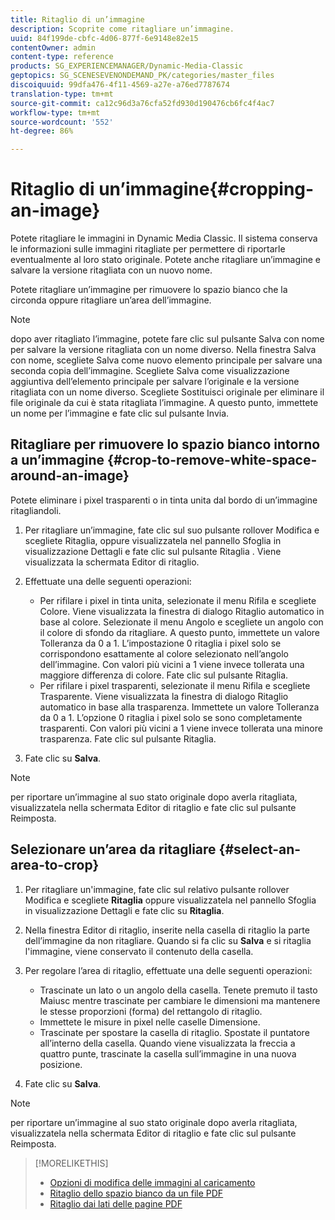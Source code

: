 ```yaml
---
title: Ritaglio di un’immagine
description: Scoprite come ritagliare un’immagine.
uuid: 84f199de-cbfc-4d06-877f-6e9148e82e15
contentOwner: admin
content-type: reference
products: SG_EXPERIENCEMANAGER/Dynamic-Media-Classic
geptopics: SG_SCENESEVENONDEMAND_PK/categories/master_files
discoiquuid: 99dfa476-4f11-4569-a27e-a76ed7787674
translation-type: tm+mt
source-git-commit: ca12c96d3a76cfa52fd930d190476cb6fc4f4ac7
workflow-type: tm+mt
source-wordcount: '552'
ht-degree: 86%

---
```



# Ritaglio di un’immagine{#cropping-an-image}

Potete ritagliare le immagini in Dynamic Media Classic. Il sistema conserva le informazioni sulle immagini ritagliate per permettere di riportarle eventualmente al loro stato originale. Potete anche ritagliare un’immagine e salvare la versione ritagliata con un nuovo nome.

Potete ritagliare un’immagine per rimuovere lo spazio bianco che la circonda oppure ritagliare un’area dell’immagine.

>[!NOTE]
>
>dopo aver ritagliato l’immagine, potete fare clic sul pulsante Salva con nome per salvare la versione ritagliata con un nome diverso. Nella finestra Salva con nome, scegliete Salva come nuovo elemento principale per salvare una seconda copia dell’immagine. Scegliete Salva come visualizzazione aggiuntiva dell’elemento principale per salvare l’originale e la versione ritagliata con un nome diverso. Scegliete Sostituisci originale per eliminare il file originale da cui è stata ritagliata l’immagine. A questo punto, immettete un nome per l’immagine e fate clic sul pulsante Invia.

## Ritagliare per rimuovere lo spazio bianco intorno a un’immagine  {#crop-to-remove-white-space-around-an-image}

Potete eliminare i pixel trasparenti o in tinta unita dal bordo di un’immagine ritagliandoli.

1. Per ritagliare un’immagine, fate clic sul suo pulsante rollover Modifica e scegliete Ritaglia, oppure visualizzatela nel pannello Sfoglia in visualizzazione Dettagli e fate clic sul pulsante Ritaglia . Viene visualizzata la schermata Editor di ritaglio.
1. Effettuate una delle seguenti operazioni:

   * Per rifilare i pixel in tinta unita, selezionate il menu Rifila e scegliete Colore. Viene visualizzata la finestra di dialogo Ritaglio automatico in base al colore. Selezionate il menu Angolo e scegliete un angolo con il colore di sfondo da ritagliare. A questo punto, immettete un valore Tolleranza da 0 a 1. L’impostazione 0 ritaglia i pixel solo se corrispondono esattamente al colore selezionato nell’angolo dell’immagine. Con valori più vicini a 1 viene invece tollerata una maggiore differenza di colore. Fate clic sul pulsante Ritaglia.
   * Per rifilare i pixel trasparenti, selezionate il menu Rifila e scegliete Trasparente. Viene visualizzata la finestra di dialogo Ritaglio automatico in base alla trasparenza. Immettete un valore Tolleranza da 0 a 1. L’opzione 0 ritaglia i pixel solo se sono completamente trasparenti. Con valori più vicini a 1 viene invece tollerata una minore trasparenza. Fate clic sul pulsante Ritaglia.

1. Fate clic su **Salva**.

>[!NOTE]
>
>per riportare un’immagine al suo stato originale dopo averla ritagliata, visualizzatela nella schermata Editor di ritaglio e fate clic sul pulsante Reimposta.

## Selezionare un’area da ritagliare  {#select-an-area-to-crop}

1. Per ritagliare un&#39;immagine, fate clic sul relativo pulsante rollover Modifica e scegliete **Ritaglia** oppure visualizzatela nel pannello Sfoglia in visualizzazione Dettagli e fate clic su **Ritaglia**.

1. Nella finestra Editor di ritaglio, inserite nella casella di ritaglio la parte dell’immagine da non ritagliare. Quando si fa clic su **Salva** e si ritaglia l&#39;immagine, viene conservato il contenuto della casella.
1. Per regolare l’area di ritaglio, effettuate una delle seguenti operazioni:

   * Trascinate un lato o un angolo della casella. Tenete premuto il tasto Maiusc mentre trascinate per cambiare le dimensioni ma mantenere le stesse proporzioni (forma) del rettangolo di ritaglio.
   * Immettete le misure in pixel nelle caselle Dimensione.
   * Trascinate per spostare la casella di ritaglio. Spostate il puntatore all’interno della casella. Quando viene visualizzata la freccia a quattro punte, trascinate la casella sull’immagine in una nuova posizione.

1. Fate clic su **Salva**.

>[!NOTE]
>
>per riportare un’immagine al suo stato originale dopo averla ritagliata, visualizzatela nella schermata Editor di ritaglio e fate clic sul pulsante Reimposta.

>[!MORELIKETHIS]
>
>* [Opzioni di modifica delle immagini al caricamento](image-editing-options-upload.md#image-editing-options-at-upload)
>* [Ritaglio dello spazio bianco da un file PDF](pdfs.md#cropping_white_space_from_a_pdf_file)
>* [Ritaglio dai lati delle pagine PDF](pdfs.md#cropping_from_the_sides_of_pdf_pages)

